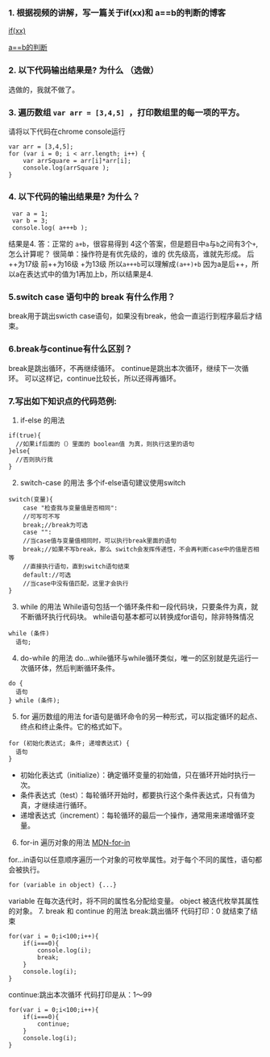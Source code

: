 ### 1. 根据视频的讲解，写一篇关于if(xx)和 a==b的判断的博客

[if(xx)](https://github.com/ComicParty/resume/tree/master/projects/U19/curves)

[a==b的判断](https://github.com/ComicParty/resume/tree/master/projects/U19/equal)

### 2. 以下代码输出结果是? 为什么 （选做）
选做的，我就不做了。

### 3. 遍历数组 `var arr = [3,4,5] `，打印数组里的每一项的平方。
请将以下代码在chrome console运行
```
var arr = [3,4,5];
for (var i = 0; i < arr.length; i++) {
    var arrSquare = arr[i]*arr[i];
    console.log(arrSquare );
}
```
### 4. 以下代码的输出结果是? 为什么？
```
 var a = 1;
 var b = 3;
 console.log( a+++b ); 
```
结果是4.
答：正常的 `a+b`，很容易得到 4这个答案，但是题目中`a`与`b`之间有3个`+`,怎么计算呢？
很简单：操作符是有优先级的，谁的 优先级高，谁就先形成。
后++为17级
前++为16级
   +为13级
所以`a+++b`可以理解成`(a++)+b`
因为a是后++，所以a在表达式中的值为1再加上b，所以结果是4.

### 5.switch case 语句中的 break 有什么作用？
break用于跳出swicth case语句，如果没有break，他会一直运行到程序最后才结束。

### 6.break与continue有什么区别？
break是跳出循环，不再继续循环。
continue是跳出本次循环，继续下一次循环。
可以这样记，continue比较长，所以还得再循环。

### 7.写出如下知识点的代码范例:
1. if-else 的用法

```
if(true){
  //如果if后面的（）里面的 boolean值 为真，则执行这里的语句
}else{
  //否则执行我
}
```
2. switch-case 的用法
多个if-else语句建议使用switch
```
switch(变量){
    case "检查我与变量值是否相同":
    //可写可不写
    break;//break为可选
    case "":
    //当case值与变量值相同时，可以执行break里面的语句
    break;//如果不写break，那么 switch会发挥传递性，不会再判断case中的值是否相等
    //直接执行语句，直到switch语句结束
    default://可选
    //当case中没有值匹配，这里才会执行
}
```
3. while 的用法
While语句包括一个循环条件和一段代码块，只要条件为真，就不断循环执行代码块。
while语句基本都可以转换成for语句，除非特殊情况
```
while (条件)
  语句;
```
4. do-while 的用法
do...while循环与while循环类似，唯一的区别就是先运行一次循环体，然后判断循环条件。
```
do {
  语句
} while (条件);
```
5. for 遍历数组的用法
for语句是循环命令的另一种形式，可以指定循环的起点、终点和终止条件。它的格式如下。
```
for (初始化表达式; 条件; 递增表达式) {
  语句
}
```
* 初始化表达式（initialize）：确定循环变量的初始值，只在循环开始时执行一次。
* 条件表达式（test）：每轮循环开始时，都要执行这个条件表达式，只有值为真，才继续进行循环。
* 递增表达式（increment）：每轮循环的最后一个操作，通常用来递增循环变量。
6. for-in 遍历对象的用法
[MDN-for-in](https://developer.mozilla.org/zh-CN/docs/Web/JavaScript/Reference/Statements/for...in)

for...in语句以任意顺序遍历一个对象的可枚举属性。对于每个不同的属性，语句都会被执行。
```
for (variable in object) {...}
```
variable     在每次迭代时，将不同的属性名分配给变量。
object      被迭代枚举其属性的对象。
7. break 和 continue 的用法
 break:跳出循环
 代码打印：0 就结束了结束
```
for(var i = 0;i<100;i++){
    if(i===0){
        console.log(i);
        break;
    }
    console.log(i);
}
```
continue:跳出本次循环
代码打印是从：1～99
```
for(var i = 0;i<100;i++){
    if(i===0){
        continue;
    }
    console.log(i);
}
```



